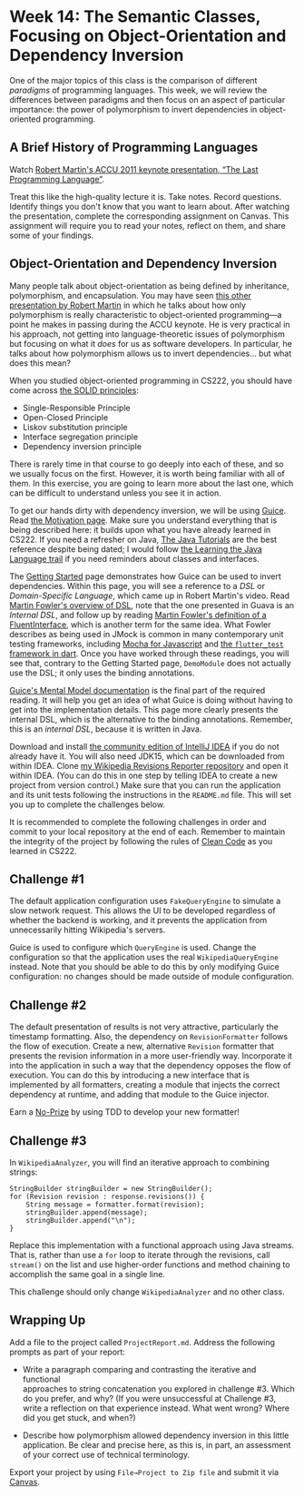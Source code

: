 # Week 14: The Semantic Classes, Focusing on Object-Orientation and Dependency Inversion

One of the major topics of this class is the comparison of different _paradigms_
of programming languages. This week, we will review the differences between paradigms
and then focus on an aspect of particular importance: the power of polymorphism 
to invert dependencies in object-oriented programming.

## A Brief History of Programming Languages

Watch [Robert Martin's ACCU 2011 keynote presentation, &ldquo;The Last Programming Language&rdquo;](https://www.youtube.com/watch?v=P2yr-3F6PQo).

Treat this like the high-quality lecture it is. Take notes. Record questions.
Identify things you don't know that you want to learn about. After watching the
presentation, complete the corresponding assignment on Canvas. This assignment
will require you to read your notes, reflect on them, and share some of your
findings.

## Object-Orientation and Dependency Inversion

Many people talk about object-orientation as being defined by inheritance,
polymorphism, and encapsulation. You may have seen 
[this other presentation by Robert Martin](https://www.youtube.com/watch?v=t86v3N4OshQ) 
in which he talks
about how only polymorphism is really characteristic to object-oriented
programming&mdash;a point he makes in passing during the ACCU keynote.
He is very practical in his approach, not getting into language-theoretic issues of 
polymorphism but focusing on what it _does_ for us as software developers.
In particular, he talks about how polymorphism allows us to invert
dependencies... but what does this mean?

When you studied object-oriented programming in CS222, you should have come
across [the SOLID principles](https://en.wikipedia.org/wiki/SOLID):
- Single-Responsible Principle
- Open-Closed Principle
- Liskov substitution principle
- Interface segregation principle
- Dependency inversion principle

There is rarely time in that course to go deeply into each of these, and so
we usually focus on the first. However, it is worth being familiar with all
of them. In this exercise, you are going to learn more about the last one,
which can be difficult to understand unless you see it in action.

To get our hands dirty with dependency inversion,
we will be using [Guice](https://github.com/google/guice). Read [the Motivation
page](https://github.com/google/guice/wiki/Motivation). Make sure you understand
everything that is being described here: it builds upon what you have already
learned in CS222. If you need a refresher on Java, 
[The Java Tutorials](https://docs.oracle.com/javase/tutorial/) are the best reference
despite being dated; I would follow 
[the Learning the Java Language trail](https://docs.oracle.com/javase/tutorial/java/index.html)
if you need reminders about classes and interfaces.

The [Getting Started](https://github.com/google/guice/wiki/GettingStarted) page
demonstrates how Guice can be used to invert dependencies.
Within this page, you will see a reference to a _DSL_ or _Domain-Specific Language_, which came
up in Robert Martin's video. 
Read [Martin Fowler's overview of DSL](https://martinfowler.com/bliki/DomainSpecificLanguage.html),
note that the one presented in Guava is an _Internal DSL_,
and follow up by reading 
[Martin Fowler's definition of a FluentInterface](https://martinfowler.com/bliki/FluentInterface.html), 
which is another term for the same idea.
What Fowler describes as being used in JMock is common in many contemporary unit testing
frameworks, including [Mocha for Javascript](https://mochajs.org/) and 
[the `flutter_test` framework in dart](https://flutter.dev/docs/cookbook/testing/unit/introduction).
Once you have worked through these readings, 
you will see that, contrary to the Getting Started page, 
`DemoModule` does not actually use the DSL; it only uses the binding annotations.

[Guice's Mental Model documentation](https://github.com/google/guice/wiki/MentalModel)
is the final part of the required reading.
It will help you get an idea of what Guice is doing without having to get into
the implementation details.
This page more clearly presents the internal DSL, 
which is the alternative to the binding annotations.
Remember, this is an _internal DSL_, because it is written in Java. 

Download and install [the community edition of IntelliJ IDEA](https://www.jetbrains.com/idea/download/)
if you do not already have it. 
You will also need JDK15, which can be downloaded from within IDEA.
Clone [my Wikipedia Revisions Reporter repository](https://github.com/doctor-g/WikipediaRevisionsReporter)
and open it within IDEA. (You can do this in one step by telling IDEA to create
 a new project from version control.)
Make sure that you can run the application and its unit tests following the
instructions in the `README.md` file.
This will set you up to complete the challenges below.

It is recommended to complete the following challenges in order and commit to
your local repository at the end of each. Remember to maintain the integrity of
the project by following the rules of 
[Clean Code](https://www.amazon.com/Clean-Code-Handbook-Software-Craftsmanship/dp/0132350882)
as you learned in CS222.

## Challenge #1

The default application configuration uses `FakeQueryEngine` to simulate a slow
network request. This allows the UI to be developed regardless of whether the
backend is working, and it prevents the application from unnecessarily hitting
Wikipedia's servers.

Guice is used to configure which `QueryEngine` is used. Change the
configuration so that the application uses the real `WikipediaQueryEngine`
instead. Note that you should be able to do this by only modifying Guice
configuration: no changes should be made outside of module configuration.

## Challenge #2

The default presentation of results is not very attractive, particularly the
timestamp formatting. Also, the dependency on `RevisionFormatter` follows the
flow of execution. Create a new, alternative `Revision` formatter that presents
the revision information in a more user-friendly way. Incorporate it into the
application in such a way that the dependency opposes the flow of execution. You
can do this by introducing a new interface that is implemented by all
formatters, creating a module that injects the correct dependency at runtime,
and adding that module to the Guice injector.

Earn a [No-Prize](https://en.wikipedia.org/wiki/Marvel_No-Prize) by using TDD to
develop your new formatter!

## Challenge #3

In `WikipediaAnalyzer`, you will find an iterative approach to combining strings:
```
StringBuilder stringBuilder = new StringBuilder();
for (Revision revision : response.revisions()) {
    String message = formatter.format(revision);
    stringBuilder.append(message);
    stringBuilder.append("\n");
}
```
Replace this implementation with a functional approach using Java streams.
That is, rather than use a `for` loop to iterate through the revisions,
call `stream()` on the list and use higher-order functions and method chaining
to accomplish the same goal in a single line. 

This challenge should only change `WikipediaAnalyzer` and no other class.

## Wrapping Up

Add a file to the project called `ProjectReport.md`. Address the following 
prompts as part of your report:

- Write a paragraph comparing and contrasting the iterative and functional  
  approaches to string concatenation you explored in challenge #3. Which do you
  prefer, and why? (If you were unsuccessful at Challenge #3, write a reflection
  on that experience instead. What went wrong? Where did you get stuck, and
  when?)

- Describe how polymorphism allowed dependency inversion in this little
  application. Be clear and precise here, as this is, in part, an assessment of
  your correct use of technical terminology.

Export your project by using `File→Project to Zip file` and submit it
via [Canvas](https://bsu.instructure.com).

